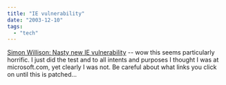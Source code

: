 ```yaml
---
title: "IE vulnerability"
date: "2003-12-10"
tags: 
  - "tech"
---
```


[Simon Willison: Nasty new IE vulnerability](http://simon.incutio.com/archive/2003/12/09/nastyBug "Simon Willison: Nasty new IE vulnerability") -- wow this seems particularly horrific. I just did the test and to all intents and purposes I thought I was at microsoft.com, yet clearly I was not. Be careful about what links you click on until this is patched...
